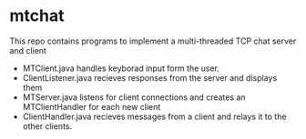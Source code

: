 # mtchat
This repo contains programs to implement a multi-threaded TCP chat server and client 

* MTClient.java handles keyborad input form the user.
* ClientListener.java recieves responses from the server and displays them
* MTServer.java listens for client connections and creates an MTClientHandler for each new client
* ClientHandler.java recieves messages from a client and relays it to the other clients.
